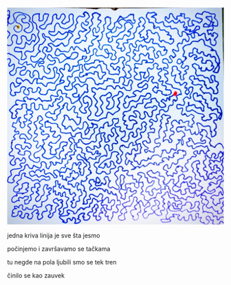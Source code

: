 ![](l.jpg)

jedna
kriva linija je
sve
šta jesmo

počinjemo i
završavamo se
tačkama

tu negde
na pola
ljubili smo se
tek tren

činilo se
kao
zauvek
